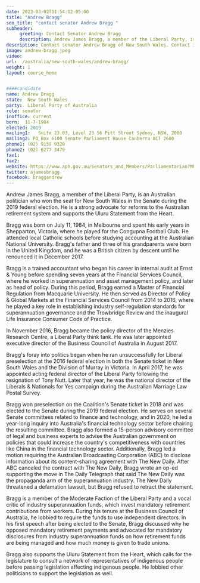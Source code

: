 ```yaml
---
date: 2023-03-02T11:54:12-05:00
title: "Andrew Bragg"
seo_title: "contact senator Andrew Bragg "
subheader:
     greeting: Contact Senator Andrew Bragg
     description: Andrew James Bragg, a member of the Liberal Party, is an Australian politician who won the seat for New South Wales in the Senate during the 2019 federal election. 
description: Contact senator Andrew Bragg of New South Wales. Contact information for Andrew Bragg includes email address, phone number, and mailing address.
image: andrew-bragg.jpeg
video:
url:  /australia/new-south-wales/andrew-bragg/
weight: 1
layout: course_home


####candidate
name: Andrew Bragg
state:	New South Wales
party:	Liberal Party of Australia
role: senator
inoffice: current
born:  11-7-1984
elected: 2019
mailing1:	Suite 23.03, Level 23 56 Pitt Street Sydney, NSW, 2000
mailing2: PO Box 6100 Senate Parliament House Canberra ACT 2600
phone1:	(02) 9159 9320
phone2: (02) 6277 3479
fax1:
fax2:
website: https://www.aph.gov.au/Senators_and_Members/Parliamentarian?MPID=256063
twitter: ajamesbragg
facebook: braggandrew
---
```


Andrew James Bragg, a member of the Liberal Party, is an Australian politician who won the seat for New South Wales in the Senate during the 2019 federal election. He is a strong advocate for reforms to the Australian retirement system and supports the Uluru Statement from the Heart.

Bragg was born on July 11, 1984, in Melbourne and spent his early years in Shepparton, Victoria, where he played for the Congupna Football Club. He attended local Catholic schools before studying accounting at the Australian National University. Bragg's father and three of his grandparents were born in the United Kingdom, and he was a British citizen by descent until he renounced it in December 2017.

Bragg is a trained accountant who began his career in internal audit at Ernst & Young before spending seven years at the Financial Services Council, where he worked in superannuation and asset management policy, and later as head of policy. During this period, Bragg earned a Master of Financial Regulation from Macquarie University. He then served as Director of Policy & Global Markets at the Financial Services Council from 2014 to 2016, where he played a key role in establishing industry self-regulation standards for superannuation governance and the Trowbridge Review and the inaugural Life Insurance Consumer Code of Practice.

In November 2016, Bragg became the policy director of the Menzies Research Centre, a Liberal Party think tank. He was later appointed executive director of the Business Council of Australia in August 2017.

Bragg's foray into politics began when he ran unsuccessfully for Liberal preselection at the 2016 federal election in both the Senate ticket in New South Wales and the Division of Murray in Victoria. In April 2017, he was appointed acting federal director of the Liberal Party following the resignation of Tony Nutt. Later that year, he was the national director of the Liberals & Nationals for Yes campaign during the Australian Marriage Law Postal Survey.

Bragg won preselection on the Coalition's Senate ticket in 2018 and was elected to the Senate during the 2019 federal election. He serves on several Senate committees related to finance and technology, and in 2020, he led a year-long inquiry into Australia's financial technology sector before chairing the resulting committee. Bragg also formed a 15-person advisory committee of legal and business experts to advise the Australian government on policies that could increase the country's competitiveness with countries like China in the financial technology sector. Additionally, Bragg led a motion requiring the Australian Broadcasting Corporation (ABC) to disclose information about its content-sharing agreement with The New Daily. After ABC canceled the contract with The New Daily, Bragg wrote an op-ed supporting the move in The Daily Telegraph that said The New Daily was the propaganda arm of the superannuation industry. The New Daily threatened a defamation lawsuit, but Bragg refused to retract the statement.

Bragg is a member of the Moderate Faction of the Liberal Party and a vocal critic of industry superannuation funds, which invest mandatory retirement contributions from workers. During his tenure at the Business Council of Australia, he lobbied to require the funds to use independent directors. In his first speech after being elected to the Senate, Bragg discussed why he opposed mandatory retirement payments and advocated for mandatory disclosures from industry superannuation funds on how retirement funds are being managed and how much money is given to trade unions.

Bragg also supports the Uluru Statement from the Heart, which calls for the legislature to consult a network of representatives of indigenous people before passing legislation affecting indigenous people. He lobbied other politicians to support the legislation as well. 